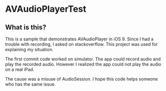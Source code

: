 # AVAudioPlayerTest

## What is this?
This is a sample that demonstrates AVAudioPlayer in iOS 9. Since I had a trouble with recording, I asked on stackoverflow. This project was used for explaining my situation. 

The first commit code worked on simulator. The app could record audio and play the recorded audio. However I realized the app could not play the audio on a real iPad.

The cause was a misuse of AudioSession. I hope this code helps someone who has the same issue.
